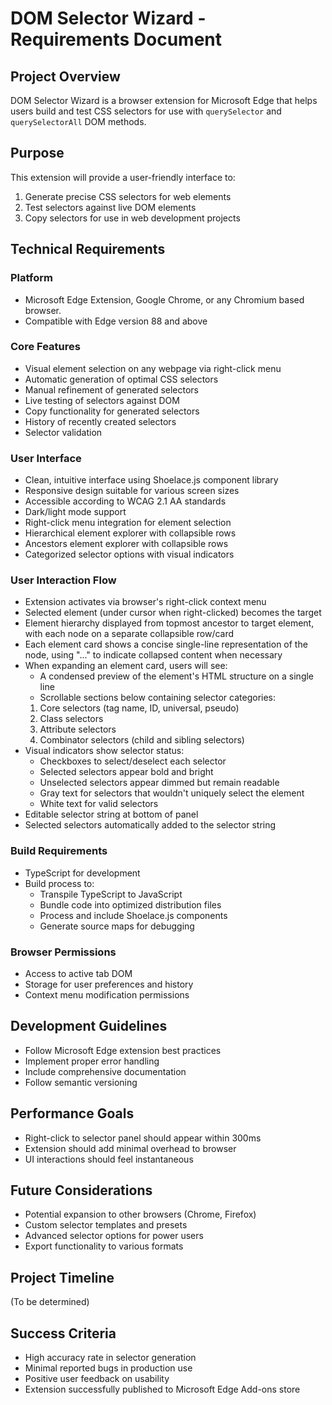 # DOM Selector Wizard - Requirements Document

## Project Overview
DOM Selector Wizard is a browser extension for Microsoft Edge that helps users build and test CSS selectors for use with `querySelector` and `querySelectorAll` DOM methods.

## Purpose
This extension will provide a user-friendly interface to:
1. Generate precise CSS selectors for web elements
2. Test selectors against live DOM elements
3. Copy selectors for use in web development projects

## Technical Requirements

### Platform
- Microsoft Edge Extension, Google Chrome, or any Chromium based browser.
- Compatible with Edge version 88 and above

### Core Features
- Visual element selection on any webpage via right-click menu
- Automatic generation of optimal CSS selectors
- Manual refinement of generated selectors
- Live testing of selectors against DOM
- Copy functionality for generated selectors
- History of recently created selectors
- Selector validation

### User Interface
- Clean, intuitive interface using Shoelace.js component library
- Responsive design suitable for various screen sizes
- Accessible according to WCAG 2.1 AA standards
- Dark/light mode support
- Right-click menu integration for element selection
- Hierarchical element explorer with collapsible rows
- Ancestors element explorer with collapsible rows
- Categorized selector options with visual indicators

### User Interaction Flow
- Extension activates via browser's right-click context menu
- Selected element (under cursor when right-clicked) becomes the target
- Element hierarchy displayed from topmost ancestor to target element, with each node on a separate collapsible row/card
- Each element card shows a concise single-line representation of the node, using "..." to indicate collapsed content when necessary
- When expanding an element card, users will see:
  - A condensed preview of the element's HTML structure on a single line
  - Scrollable sections below containing selector categories:
  1. Core selectors (tag name, ID, universal, pseudo)
  2. Class selectors
  3. Attribute selectors
  4. Combinator selectors (child and sibling selectors)
- Visual indicators show selector status:
  - Checkboxes to select/deselect each selector
  - Selected selectors appear bold and bright
  - Unselected selectors appear dimmed but remain readable
  - Gray text for selectors that wouldn't uniquely select the element
  - White text for valid selectors
- Editable selector string at bottom of panel
- Selected selectors automatically added to the selector string

### Build Requirements
- TypeScript for development
- Build process to:
  - Transpile TypeScript to JavaScript
  - Bundle code into optimized distribution files
  - Process and include Shoelace.js components
  - Generate source maps for debugging

### Browser Permissions
- Access to active tab DOM
- Storage for user preferences and history
- Context menu modification permissions

## Development Guidelines
- Follow Microsoft Edge extension best practices
- Implement proper error handling
- Include comprehensive documentation
- Follow semantic versioning

## Performance Goals
- Right-click to selector panel should appear within 300ms
- Extension should add minimal overhead to browser
- UI interactions should feel instantaneous

## Future Considerations
- Potential expansion to other browsers (Chrome, Firefox)
- Custom selector templates and presets
- Advanced selector options for power users
- Export functionality to various formats

## Project Timeline
(To be determined)

## Success Criteria
- High accuracy rate in selector generation
- Minimal reported bugs in production use
- Positive user feedback on usability
- Extension successfully published to Microsoft Edge Add-ons store
